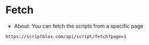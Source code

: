 # Fetch
- About: You can fetch the scripts from a specific page
```
https://scriptblox.com/api/script/fetch?page=1
```
